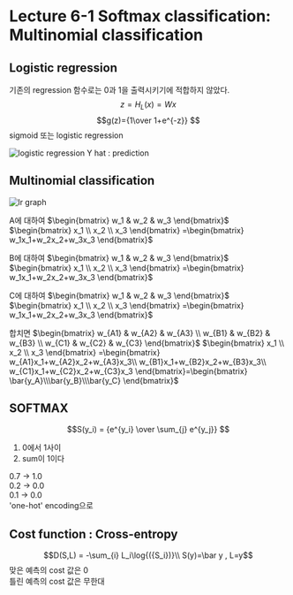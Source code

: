 # Lecture 6-1 Softmax classification: Multinomial classification


## Logistic regression
기존의 regression 함수로는 0과 1을 출력시키기에 적합하지 않았다.
$$z=H_L(x)=Wx$$
$$g(z)={1\over 1+e^{-z}} $$
sigmoid 또는 logistic regression

![logistic regression](https://user-images.githubusercontent.com/31649100/51876179-0ca48880-23ab-11e9-9ee2-657e2087d5e1.png)
Y hat : prediction

## Multinomial classification

![lr graph](https://user-images.githubusercontent.com/31649100/51876661-afa9d200-23ac-11e9-925a-f9587712b38a.png)

A에 대하여
$\begin{bmatrix}
w_1 & w_2 & w_3 
\end{bmatrix}$
$\begin{bmatrix}
x_1 \\
x_2 \\ 
x_3 
\end{bmatrix}
=\begin{bmatrix}
w_1x_1+w_2x_2+w_3x_3
\end{bmatrix}$

B에 대하여
$\begin{bmatrix}
w_1 & w_2 & w_3 
\end{bmatrix}$
$\begin{bmatrix}
x_1 \\
x_2 \\ 
x_3 
\end{bmatrix}
=\begin{bmatrix}
w_1x_1+w_2x_2+w_3x_3
\end{bmatrix}$

C에 대하여
$\begin{bmatrix}
w_1 & w_2 & w_3 
\end{bmatrix}$
$\begin{bmatrix}
x_1 \\
x_2 \\ 
x_3 
\end{bmatrix}
=\begin{bmatrix}
w_1x_1+w_2x_2+w_3x_3
\end{bmatrix}$

합치면
$\begin{bmatrix}
w_{A1} & w_{A2} & w_{A3} \\
w_{B1} & w_{B2} & w_{B3} \\
w_{C1} & w_{C2} & w_{C3} 
\end{bmatrix}$
$\begin{bmatrix}
x_1 \\
x_2 \\ 
x_3 
\end{bmatrix}
=\begin{bmatrix}
w_{A1}x_1+w_{A2}x_2+w_{A3}x_3\\
w_{B1}x_1+w_{B2}x_2+w_{B3}x_3\\
w_{C1}x_1+w_{C2}x_2+w_{C3}x_3
\end{bmatrix}=\begin{bmatrix}
\bar{y_A}\\\bar{y_B}\\\bar{y_C}
\end{bmatrix}$

## SOFTMAX

$$S(y_i) = {e^{y_i} \over \sum_{j} e^{y_j}} $$
1. 0에서 1사이
2. sum이 1이다
   

0.7  → 1.0\
0.2  → 0.0\
0.1  → 0.0\
'one-hot' encoding으로

## Cost function : Cross-entropy

$$D(S,L) = -\sum_{i} L_i\log{({S_i})}\\
S(y)=\bar y , L=y$$ 
맞은 예측의 cost 값은 0 \
틀린 예측의 cost 값은 무한대
